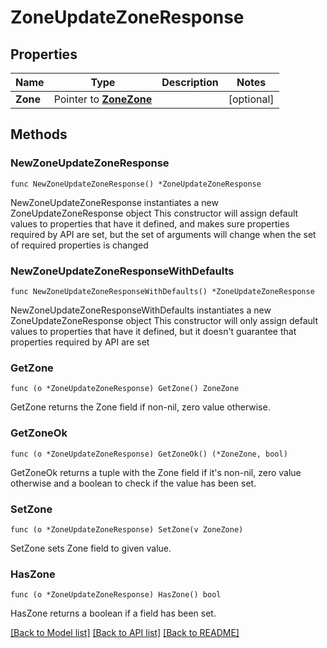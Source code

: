 # ZoneUpdateZoneResponse

## Properties

Name | Type | Description | Notes
------------ | ------------- | ------------- | -------------
**Zone** | Pointer to [**ZoneZone**](ZoneZone.md) |  | [optional] 

## Methods

### NewZoneUpdateZoneResponse

`func NewZoneUpdateZoneResponse() *ZoneUpdateZoneResponse`

NewZoneUpdateZoneResponse instantiates a new ZoneUpdateZoneResponse object
This constructor will assign default values to properties that have it defined,
and makes sure properties required by API are set, but the set of arguments
will change when the set of required properties is changed

### NewZoneUpdateZoneResponseWithDefaults

`func NewZoneUpdateZoneResponseWithDefaults() *ZoneUpdateZoneResponse`

NewZoneUpdateZoneResponseWithDefaults instantiates a new ZoneUpdateZoneResponse object
This constructor will only assign default values to properties that have it defined,
but it doesn't guarantee that properties required by API are set

### GetZone

`func (o *ZoneUpdateZoneResponse) GetZone() ZoneZone`

GetZone returns the Zone field if non-nil, zero value otherwise.

### GetZoneOk

`func (o *ZoneUpdateZoneResponse) GetZoneOk() (*ZoneZone, bool)`

GetZoneOk returns a tuple with the Zone field if it's non-nil, zero value otherwise
and a boolean to check if the value has been set.

### SetZone

`func (o *ZoneUpdateZoneResponse) SetZone(v ZoneZone)`

SetZone sets Zone field to given value.

### HasZone

`func (o *ZoneUpdateZoneResponse) HasZone() bool`

HasZone returns a boolean if a field has been set.


[[Back to Model list]](../README.md#documentation-for-models) [[Back to API list]](../README.md#documentation-for-api-endpoints) [[Back to README]](../README.md)


